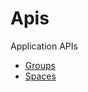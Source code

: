 # Apis

Application APIs

* [Groups](/docs/apis/Group-Apis.md)
* [Spaces](/docs/apis/Spaces-Apis.md)